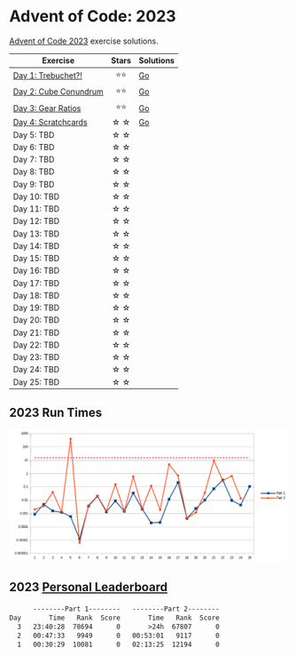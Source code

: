 # Advent of Code: 2023

[Advent of Code 2023](https://adventofcode.com/2023) exercise solutions.

<!-- ★ ☆ -->

| Exercise                     | Stars | Solutions |
|------------------------------|:-----:|-----------|
| [Day 1: Trebuchet?!][rm1]    |  ⭐⭐   | [Go][go1] |
| [Day 2: Cube Conundrum][rm2] |  ⭐⭐   | [Go][go2] |
| [Day 3: Gear Ratios][rm3]    |  ⭐⭐   | [Go][go3] |
| [Day 4: Scratchcards][rm4]   |  ☆ ☆  | [Go][go4] |
| Day 5: TBD                   |  ☆ ☆  |           |
| Day 6: TBD                   |  ☆ ☆  |           |
| Day 7: TBD                   |  ☆ ☆  |           |
| Day 8: TBD                   |  ☆ ☆  |           |
| Day 9: TBD                   |  ☆ ☆  |           |
| Day 10: TBD                  |  ☆ ☆  |           |
| Day 11: TBD                  |  ☆ ☆  |           |
| Day 12: TBD                  |  ☆ ☆  |           |
| Day 13: TBD                  |  ☆ ☆  |           |
| Day 14: TBD                  |  ☆ ☆  |           |
| Day 15: TBD                  |  ☆ ☆  |           |
| Day 16: TBD                  |  ☆ ☆  |           |
| Day 17: TBD                  |  ☆ ☆  |           |
| Day 18: TBD                  |  ☆ ☆  |           |
| Day 19: TBD                  |  ☆ ☆  |           |
| Day 20: TBD                  |  ☆ ☆  |           |
| Day 21: TBD                  |  ☆ ☆  |           |
| Day 22: TBD                  |  ☆ ☆  |           |
| Day 23: TBD                  |  ☆ ☆  |           |
| Day 24: TBD                  |  ☆ ☆  |           |
| Day 25: TBD                  |  ☆ ☆  |           |

## 2023 Run Times

![2023 exercise run-time graphs](run-times.png)

## 2023 [Personal Leaderboard](https://adventofcode.com/2023/leaderboard/self)

```text
      --------Part 1--------   --------Part 2--------
Day       Time   Rank  Score       Time   Rank  Score
  3   23:40:28  78694      0       >24h  67807      0
  2   00:47:33   9949      0   00:53:01   9117      0
  1   00:30:29  10081      0   02:13:25  12194      0
```

<!-- reference links -->

[rm1]: exercises/2023/01-trebuchet?/README.md
[go1]: exercises/2023/01-trebuchet?/go
[rm2]: exercises/2023/02-cubeConundrum/README.md
[go2]: exercises/2023/02-cubeConundrum/go
[rm3]: exercises/2023/03-gearRatios/README.md
[go3]: exercises/2023/03-gearRatios/go
[rm4]: exercises/2023/04-scratchcards/README.md
[go4]: exercises/2023/04-scratchcards/go
